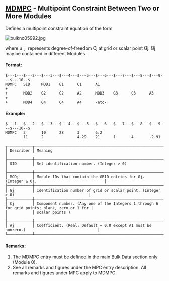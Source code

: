 ## [MDMPC](https://nexus.hexagon.com/documentationcenter/bundle/MSC_Nastran_2022.4/page/Nastran_Combined_Book/qrg/bulkno/TOC.MDMPC.xhtml) - Multipoint Constraint Between Two or More Modules

Defines a multipoint constraint equation of the form

![bulkno05992.jpg](https://help-be.hexagonmi.com/bundle/MSC_Nastran_2022.4/page/Nastran_Combined_Book/qrg/bulkno/../../../assets/bulkno05992.jpg?_LANG=enus)  

where  u  j  represents degree-of-freedom Cj at grid or scalar point Gj. Gj may be contained in different Modules.

#### Format:

```nastran
$---1---$---2---$---3---$---4---$---5---$---6---$---7---$---8---$---9---$---10--$
MDMPC   SID     MOD1    G1      C1      A1                              +       
+       MOD2    G2      C2      A2      MOD3    G3      C3      A3      +       
+       MOD4    G4      C4      A4      -etc-                                   
```

#### Example:

```nastran
$---1---$---2---$---3---$---4---$---5---$---6---$---7---$---8---$---9---$---10--$
MDMPC   3       10      28      3       6.2                                     
        11      2               4.29    21      1       4       -2.91           
```

```text
┌───────────┬──────────────────────────────────────────────────────────────────────────────────────────────┐
│ Describer │ Meaning                                                                                      │
├───────────┼──────────────────────────────────────────────────────────────────────────────────────────────┤
│ SID       │ Set identification number. (Integer > 0)                                                     │
├───────────┼──────────────────────────────────────────────────────────────────────────────────────────────┤
│ MODj      │ Module IDs that contain the GRID entries for Gj. (Integer ≥ 0).                              │
├───────────┼──────────────────────────────────────────────────────────────────────────────────────────────┤
│ Gj        │ Identification number of grid or scalar point. (Integer > 0)                                 │
├───────────┼──────────────────────────────────────────────────────────────────────────────────────────────┤
│ Cj        │ Component number. (Any one of the Integers 1 through 6 for grid points; blank, zero or 1 for │
│           │ scalar points.)                                                                              │
├───────────┼──────────────────────────────────────────────────────────────────────────────────────────────┤
│ Aj        │ Coefficient. (Real; Default = 0.0 except A1 must be nonzero.)                                │
└───────────┴──────────────────────────────────────────────────────────────────────────────────────────────┘
```

#### Remarks:

1. The MDMPC entry must be defined in the main Bulk Data section only (Module 0).
2. See all remarks and figures under the MPC entry description. All remarks and figures under MPC apply to MDMPC.
